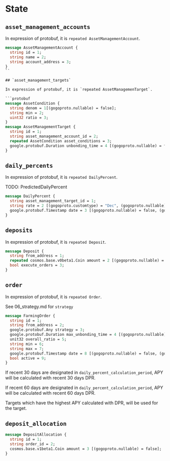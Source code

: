 # State

## `asset_management_accounts`

In expression of protobuf, it is `repeated AssetManagementAccount`.

```protobuf
message AssetManagementAccount {
  string id = 1;
  string name = 2;
  string account_address = 3;
}
``

## `asset_management_targets`

In expression of protobuf, it is `repeated AssetManagemenTarget`.

```protobuf
message AssetCondition {
  string denom = 1[(gogoproto.nullable) = false];
  string min = 2;
  uint32 ratio = 3;
}
message AssetManagementTarget {
  string id = 1;
  string asset_management_account_id = 2;
  repeated AssetCondition asset_conditions = 3;
  google.protobuf.Duration unbonding_time = 4 [(gogoproto.nullable) = false, (gogoproto.stdduration) = true];
}
```

## `daily_percents`

In expression of protobuf, it is `repeated DailyPercent`.

TODO: PredictedDailyPercent

```protobuf
message DailyPercent {
  string asset_management_target_id = 1;
  string rate = 2 [(gogoproto.customtype) = "Dec", (gogoproto.nullable) = false];
  google.protobuf.Timestamp date = 3 [(gogoproto.nullable) = false, (gogoproto.stdtime) = true];
}
```

## `deposits`

In expression of protobuf, it is `repeated Deposit`.

```protobuf
message Deposit {
  string from_address = 1;
  repeated cosmos.base.v0beta1.Coin amount = 2 [(gogoproto.nullable) = false];
  bool execute_orders = 3;
}
```

## `order`

In expression of protobuf, it is `repeated Order`.

See 06_strategy.md for `strategy`

```protobuf
message FarmingOrder {
  string id = 1;
  string from_address = 2;
  google.protobuf.Any strategy = 3;
  google.protobuf.Duration max_unbonding_time = 4 [(gogoproto.nullable) = true, (gogoproto.stdduration) = true];
  unit32 overall_ratio = 5;
  string min = 6;
  string max = 7;
  google.protobuf.Timestamp date = 8 [(gogoproto.nullable) = false, (gogoproto.stdtime) = true];
  bool active = 9;
}
```

If recent 30 days are designated in `daily_percent_calculation_period`, APY will be calculated with recent 30 days DPR.

If recent 60 days are designated in `daily_percent_calculation_period`, APY will be calculated with recent 60 days DPR.

Targets which have the highest APY calculated with DPR, will be used for the target.

## `deposit_allocation`

```protobuf
message DepositAllocation {
  string id = 1;
  string order_id = 2;
  cosmos.base.v1beta1.Coin amount = 3 [(gogoproto.nullable) = false];
}
```
